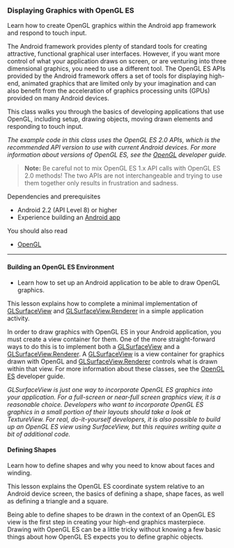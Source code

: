 ### Displaying Graphics with OpenGL ES
Learn how to create OpenGL graphics within the Android app framework and respond to touch input.

The Android framework provides plenty of standard tools for creating attractive, functional graphical user interfaces. However, if you want more control of what your application draws on screen, or are venturing into three dimensional graphics, you need to use a different tool. 
The OpenGL ES APIs provided by the Android framework offers a set of tools for displaying high-end, animated graphics that are limited only by your imagination and can also benefit from the acceleration of graphics processing units (GPUs) provided on many Android devices.

This class walks you through the basics of developing applications that use OpenGL, including setup, drawing objects, moving drawn elements and responding to touch input.

_The example code in this class uses the OpenGL ES 2.0 APIs, which is the recommended API version to use with current Android devices. 
For more information about versions of OpenGL ES, see the [OpenGL](https://developer.android.com/guide/topics/graphics/opengl.html) developer guide._

> **Note:** Be careful not to mix OpenGL ES 1.x API calls with OpenGL ES 2.0 methods! 
The two APIs are not interchangeable and trying to use them together only results in frustration and sadness.

Dependencies and prerequisites
- Android 2.2 (API Level 8) or higher
- Experience building an [Android app](https://developer.android.com/training/basics/firstapp/index.html)

You should also read
- [OpenGL](https://developer.android.com/guide/topics/graphics/opengl.html)

-----------------------------------------------------------

#### Building an OpenGL ES Environment
- Learn how to set up an Android application to be able to draw OpenGL graphics.

This lesson explains how to complete a minimal implementation of [GLSurfaceView](https://developer.android.com/reference/android/opengl/GLSurfaceView.html) and [GLSurfaceView.Renderer](https://developer.android.com/reference/android/opengl/GLSurfaceView.Renderer.html) in a simple application activity.

In order to draw graphics with OpenGL ES in your Android application, you must create a view container for them. 
One of the more straight-forward ways to do this is to implement both a [GLSurfaceView](https://developer.android.com/reference/android/opengl/GLSurfaceView.html) and a [GLSurfaceView.Renderer](https://developer.android.com/reference/android/opengl/GLSurfaceView.Renderer.html). 
A [GLSurfaceView](https://developer.android.com/reference/android/opengl/GLSurfaceView.html) is a view container for graphics drawn with OpenGL and [GLSurfaceView.Renderer](https://developer.android.com/reference/android/opengl/GLSurfaceView.Renderer.html) controls what is drawn within that view. 
For more information about these classes, see the [OpenGL ES](https://developer.android.com/guide/topics/graphics/opengl.html) developer guide.

_GLSurfaceView is just one way to incorporate OpenGL ES graphics into your application. For a full-screen or near-full screen graphics view, it is a reasonable choice. Developers who want to incorporate OpenGL ES graphics in a small portion of their layouts should take a look at TextureView. For real, do-it-yourself developers, it is also possible to build up an OpenGL ES view using SurfaceView, but this requires writing quite a bit of additional code._

#### Defining Shapes
Learn how to define shapes and why you need to know about faces and winding.

This lesson explains the OpenGL ES coordinate system relative to an Android device screen, the basics of defining a shape, shape faces, as well as defining a triangle and a square.

Being able to define shapes to be drawn in the context of an OpenGL ES view is the first step in creating your high-end graphics masterpiece. Drawing with OpenGL ES can be a little tricky without knowing a few basic things about how OpenGL ES expects you to define graphic objects.

